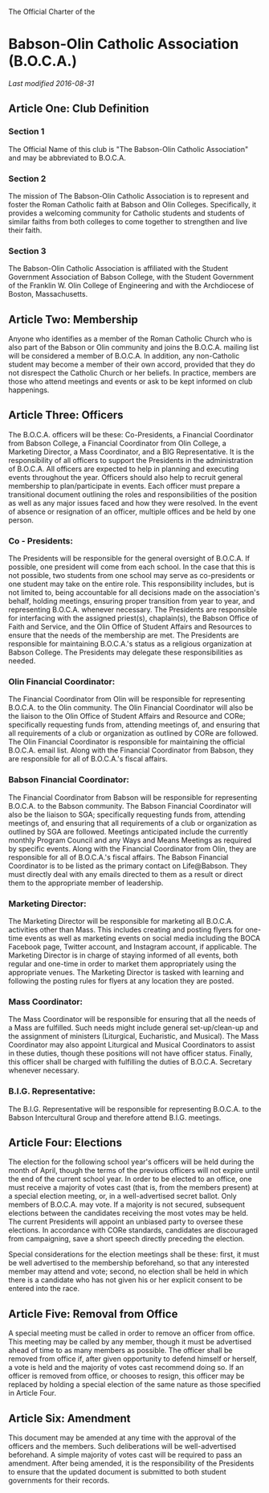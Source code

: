 The Official Charter of the
# Babson-Olin Catholic Association (B.O.C.A.)
*Last modified 2016-08-31*
## Article One: Club Definition
### Section 1
The Official Name of this club is "The Babson-Olin Catholic Association" and may be abbreviated to B.O.C.A.

### Section 2
The mission of The Babson-Olin Catholic Association is to represent and foster the Roman Catholic faith at Babson and Olin Colleges. Specifically, it provides a welcoming community for Catholic students and students of similar faiths from both colleges to come together to strengthen and live their faith.

### Section 3
The Babson-Olin Catholic Association is affiliated with the Student Government Association of Babson College, with the Student Government of the Franklin W. Olin College of Engineering and with the Archdiocese of Boston, Massachusetts.

## Article Two: Membership
Anyone who identifies as a member of the Roman Catholic Church who is also part of the Babson or Olin community and joins the B.O.C.A. mailing list will be considered a member of B.O.C.A. In addition, any non-Catholic student may become a member of their own accord, provided that they do not disrespect the Catholic Church or her beliefs. In practice, members are those who attend meetings and events or ask to be kept informed on club happenings.

## Article Three: Officers
The B.O.C.A. officers will be these: Co-Presidents, a Financial Coordinator from Babson College, a Financial Coordinator from Olin College, a Marketing Director, a Mass Coordinator, and a BIG Representative. It is the responsibility of all officers to support the Presidents in the administration of B.O.C.A. All officers are expected to help in planning and executing events throughout the year. Officers should also help to recruit general membership to plan/participate in events. Each officer must prepare a transitional document outlining the roles and responsibilities of the position as well as any major issues faced and how they were resolved.  In the event of absence or resignation of an officer, multiple offices and be held by one person.

### Co - Presidents:
The Presidents will be responsible for the general oversight of B.O.C.A. If possible, one president will come from each school. In the case that this is not possible, two students from one school may serve as co-presidents or one student may take on the entire role. This responsibility includes, but is not limited to, being accountable for all decisions made on the association's behalf, holding meetings, ensuring proper transition from year to year, and representing B.O.C.A. whenever necessary. The Presidents are responsible for interfacing with the assigned priest(s), chaplain(s), the Babson Office of Faith and Service, and the Olin Office of Student Affairs and Resources to ensure that the needs of the membership are met. The Presidents are responsible for maintaining B.O.C.A.'s status as a religious organization at Babson College. The Presidents may delegate these responsibilities as needed.

### Olin Financial Coordinator:
The Financial Coordinator from Olin will be responsible for representing B.O.C.A. to the Olin community. The Olin Financial Coordinator will also be the liaison to the Olin Office of Student Affairs and Resource and CORe; specifically requesting funds from, attending meetings of, and ensuring that all requirements of a club or organization as outlined by CORe are followed. The Olin Financial Coordinator is responsible for maintaining the official B.O.C.A. email list. Along with the Financial Coordinator from Babson, they are responsible for all of B.O.C.A.'s fiscal affairs.

### Babson Financial Coordinator:
The Financial Coordinator from Babson will be responsible for representing B.O.C.A. to the Babson community. The Babson Financial Coordinator will also be the liaison to SGA; specifically requesting funds from, attending meetings of, and ensuring that all requirements of a club or organization as outlined by SGA are followed. Meetings anticipated include the currently monthly Program Council and any Ways and Means Meetings as required by specific events. Along with the Financial Coordinator from Olin, they are responsible for all of B.O.C.A.'s fiscal affairs. The Babson Financial Coordinator is to be listed as the primary contact on Life@Babson. They must directly deal with any emails directed to them as a result or direct them to the appropriate member of leadership. 

### Marketing Director:
The Marketing Director will be responsible for marketing all B.O.C.A. activities other than Mass. This includes creating and posting flyers for one-time events as well as marketing events on social media including the BOCA Facebook page, Twitter account, and Instagram account, if applicable. The Marketing Director is in charge of staying informed of all events, both regular and one-time in order to market them appropriately using the appropriate venues. The Marketing Director is tasked with learning and following the posting rules for flyers at any location they are posted. 

### Mass Coordinator:
The Mass Coordinator will be responsible for ensuring that all the needs of a Mass are fulfilled. Such needs might include general set-up/clean-up and the assignment of ministers (Liturgical, Eucharistic, and Musical). The Mass Coordinator may also appoint Liturgical and Musical Coordinators to assist in these duties, though these positions will not have officer status. Finally, this officer shall be charged with fulfilling the duties of B.O.C.A. Secretary whenever necessary.

### B.I.G. Representative:
The B.I.G. Representative will be responsible for representing B.O.C.A. to the Babson Intercultural Group and therefore attend B.I.G. meetings. 

## Article Four: Elections
The election for the following school year's officers will be held during the month of April, though the terms of the previous officers will not expire until the end of the current school year. In order to be elected to an office, one must receive a majority of votes cast (that is, from the members present) at a special election meeting, or, in a well-advertised secret ballot. Only members of B.O.C.A. may vote. If a majority is not secured, subsequent elections between the candidates receiving the most votes may be held. The current Presidents will appoint an unbiased party to oversee these elections. In accordance with CORe standards, candidates are discouraged from campaigning, save a short speech directly preceding the election.

Special considerations for the election meetings shall be these: first, it must be well advertised to the membership beforehand, so that any interested member may attend and vote; second, no election shall be held in which there is a candidate who has not given his or her explicit consent to be entered into the race.

## Article Five: Removal from Office
A special meeting must be called in order to remove an officer from office. This meeting may be called by any member, though it must be advertised ahead of time to as many members as possible. The officer shall be removed from office if, after given opportunity to defend himself or herself, a vote is held and the majority of votes cast recommend doing so. If an officer is removed from office, or chooses to resign, this officer may be replaced by holding a special election of the same nature as those specified in Article Four.

## Article Six: Amendment
This document may be amended at any time with the approval of the officers and the members. Such deliberations will be well-advertised beforehand. A simple majority of votes cast will be required to pass an amendment. After being amended, it is the responsibility of the Presidents to ensure that the updated document is submitted to both student governments for their records.

